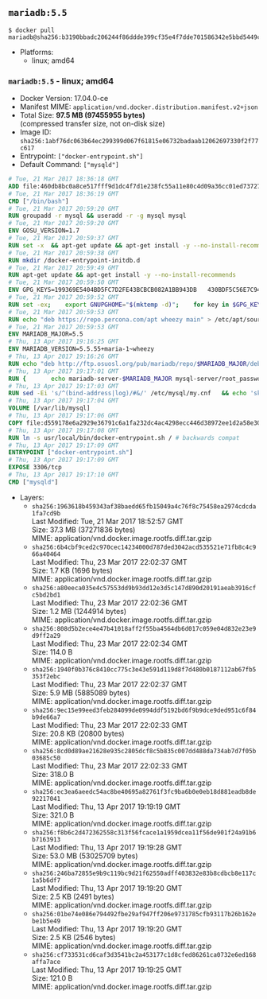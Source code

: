 ## `mariadb:5.5`

```console
$ docker pull mariadb@sha256:b3190bbadc206244f86ddde399cf35e4f7dde701586342e5bbd5449c4679e446
```

-	Platforms:
	-	linux; amd64

### `mariadb:5.5` - linux; amd64

-	Docker Version: 17.04.0-ce
-	Manifest MIME: `application/vnd.docker.distribution.manifest.v2+json`
-	Total Size: **97.5 MB (97455955 bytes)**  
	(compressed transfer size, not on-disk size)
-	Image ID: `sha256:1abf76dc063b64ec299399d067f61815e06732badaab12062697330f2f77c617`
-	Entrypoint: `["docker-entrypoint.sh"]`
-	Default Command: `["mysqld"]`

```dockerfile
# Tue, 21 Mar 2017 18:36:18 GMT
ADD file:460db8bc0a8ce517fff9d1dc4f7d1e238fc55a11e80c4d09a36cc01ed7372733 in / 
# Tue, 21 Mar 2017 18:36:19 GMT
CMD ["/bin/bash"]
# Tue, 21 Mar 2017 20:59:20 GMT
RUN groupadd -r mysql && useradd -r -g mysql mysql
# Tue, 21 Mar 2017 20:59:20 GMT
ENV GOSU_VERSION=1.7
# Tue, 21 Mar 2017 20:59:37 GMT
RUN set -x 	&& apt-get update && apt-get install -y --no-install-recommends ca-certificates wget && rm -rf /var/lib/apt/lists/* 	&& wget -O /usr/local/bin/gosu "https://github.com/tianon/gosu/releases/download/$GOSU_VERSION/gosu-$(dpkg --print-architecture)" 	&& wget -O /usr/local/bin/gosu.asc "https://github.com/tianon/gosu/releases/download/$GOSU_VERSION/gosu-$(dpkg --print-architecture).asc" 	&& export GNUPGHOME="$(mktemp -d)" 	&& gpg --keyserver ha.pool.sks-keyservers.net --recv-keys B42F6819007F00F88E364FD4036A9C25BF357DD4 	&& gpg --batch --verify /usr/local/bin/gosu.asc /usr/local/bin/gosu 	&& rm -r "$GNUPGHOME" /usr/local/bin/gosu.asc 	&& chmod +x /usr/local/bin/gosu 	&& gosu nobody true 	&& apt-get purge -y --auto-remove ca-certificates wget
# Tue, 21 Mar 2017 20:59:38 GMT
RUN mkdir /docker-entrypoint-initdb.d
# Tue, 21 Mar 2017 20:59:49 GMT
RUN apt-get update && apt-get install -y --no-install-recommends 		apt-transport-https ca-certificates 		pwgen 	&& rm -rf /var/lib/apt/lists/*
# Tue, 21 Mar 2017 20:59:50 GMT
ENV GPG_KEYS=199369E5404BD5FC7D2FE43BCBCB082A1BB943DB 	430BDF5C56E7C94E848EE60C1C4CBDCDCD2EFD2A 	4D1BB29D63D98E422B2113B19334A25F8507EFA5
# Tue, 21 Mar 2017 20:59:52 GMT
RUN set -ex; 	export GNUPGHOME="$(mktemp -d)"; 	for key in $GPG_KEYS; do 		gpg --keyserver ha.pool.sks-keyservers.net --recv-keys "$key"; 	done; 	gpg --export $GPG_KEYS > /etc/apt/trusted.gpg.d/mariadb.gpg; 	rm -r "$GNUPGHOME"; 	apt-key list
# Tue, 21 Mar 2017 20:59:53 GMT
RUN echo "deb https://repo.percona.com/apt wheezy main" > /etc/apt/sources.list.d/percona.list 	&& { 		echo 'Package: *'; 		echo 'Pin: release o=Percona Development Team'; 		echo 'Pin-Priority: 998'; 	} > /etc/apt/preferences.d/percona
# Tue, 21 Mar 2017 20:59:53 GMT
ENV MARIADB_MAJOR=5.5
# Thu, 13 Apr 2017 19:16:25 GMT
ENV MARIADB_VERSION=5.5.55+maria-1~wheezy
# Thu, 13 Apr 2017 19:16:26 GMT
RUN echo "deb http://ftp.osuosl.org/pub/mariadb/repo/$MARIADB_MAJOR/debian wheezy main" > /etc/apt/sources.list.d/mariadb.list 	&& { 		echo 'Package: *'; 		echo 'Pin: release o=MariaDB'; 		echo 'Pin-Priority: 999'; 	} > /etc/apt/preferences.d/mariadb
# Thu, 13 Apr 2017 19:17:01 GMT
RUN { 		echo mariadb-server-$MARIADB_MAJOR mysql-server/root_password password 'unused'; 		echo mariadb-server-$MARIADB_MAJOR mysql-server/root_password_again password 'unused'; 	} | debconf-set-selections 	&& apt-get update 	&& apt-get install -y 		mariadb-server=$MARIADB_VERSION 		percona-xtrabackup 		socat 	&& rm -rf /var/lib/apt/lists/* 	&& sed -ri 's/^user\s/#&/' /etc/mysql/my.cnf /etc/mysql/conf.d/* 	&& rm -rf /var/lib/mysql && mkdir -p /var/lib/mysql /var/run/mysqld 	&& chown -R mysql:mysql /var/lib/mysql /var/run/mysqld 	&& chmod 777 /var/run/mysqld
# Thu, 13 Apr 2017 19:17:03 GMT
RUN sed -Ei 's/^(bind-address|log)/#&/' /etc/mysql/my.cnf 	&& echo 'skip-host-cache\nskip-name-resolve' | awk '{ print } $1 == "[mysqld]" && c == 0 { c = 1; system("cat") }' /etc/mysql/my.cnf > /tmp/my.cnf 	&& mv /tmp/my.cnf /etc/mysql/my.cnf
# Thu, 13 Apr 2017 19:17:04 GMT
VOLUME [/var/lib/mysql]
# Thu, 13 Apr 2017 19:17:06 GMT
COPY file:d559178e6a2929e36791c6a1fa232dc4ac4298ecc446d38972ee1d2a58e30621 in /usr/local/bin/ 
# Thu, 13 Apr 2017 19:17:08 GMT
RUN ln -s usr/local/bin/docker-entrypoint.sh / # backwards compat
# Thu, 13 Apr 2017 19:17:09 GMT
ENTRYPOINT ["docker-entrypoint.sh"]
# Thu, 13 Apr 2017 19:17:09 GMT
EXPOSE 3306/tcp
# Thu, 13 Apr 2017 19:17:10 GMT
CMD ["mysqld"]
```

-	Layers:
	-	`sha256:1963618b459343af38baedd65fb15049a4c76f8c75458ea2974cdcda1fa7cd9b`  
		Last Modified: Tue, 21 Mar 2017 18:52:57 GMT  
		Size: 37.3 MB (37271836 bytes)  
		MIME: application/vnd.docker.image.rootfs.diff.tar.gzip
	-	`sha256:6b4cbf9ced2c970cec14234000d787ded3042acd535521e71fb8c4c966a40464`  
		Last Modified: Thu, 23 Mar 2017 22:02:37 GMT  
		Size: 1.7 KB (1696 bytes)  
		MIME: application/vnd.docker.image.rootfs.diff.tar.gzip
	-	`sha256:a80eeca035e4c57553dd9b93dd12e3d5c147d890d20191aeab3916cfc5bd2bd1`  
		Last Modified: Thu, 23 Mar 2017 22:02:36 GMT  
		Size: 1.2 MB (1244914 bytes)  
		MIME: application/vnd.docker.image.rootfs.diff.tar.gzip
	-	`sha256:808d5b2ece4e47b41018aff2f55ba4564db6d017c059e04d832e23e9d9ff2a29`  
		Last Modified: Thu, 23 Mar 2017 22:02:34 GMT  
		Size: 114.0 B  
		MIME: application/vnd.docker.image.rootfs.diff.tar.gzip
	-	`sha256:1940f0b376c8410cc775c3e43e591d119d8f7d480b0187112ab67fb5353f2ebc`  
		Last Modified: Thu, 23 Mar 2017 22:02:37 GMT  
		Size: 5.9 MB (5885089 bytes)  
		MIME: application/vnd.docker.image.rootfs.diff.tar.gzip
	-	`sha256:9ec15e99eed3feb284099de0994ddf5192bd6f9b9dce9ded951c6f84b9de66a7`  
		Last Modified: Thu, 23 Mar 2017 22:02:33 GMT  
		Size: 20.8 KB (20800 bytes)  
		MIME: application/vnd.docker.image.rootfs.diff.tar.gzip
	-	`sha256:8cd0d89ae21628e935c2805dcf8c5b835c007dd488da734ab7d7f05b03685c50`  
		Last Modified: Thu, 23 Mar 2017 22:02:33 GMT  
		Size: 318.0 B  
		MIME: application/vnd.docker.image.rootfs.diff.tar.gzip
	-	`sha256:ec3ea6aeedc54ac8be40695a82761f3fc9ba6b0e0eb18d881eadb8de92217041`  
		Last Modified: Thu, 13 Apr 2017 19:19:19 GMT  
		Size: 321.0 B  
		MIME: application/vnd.docker.image.rootfs.diff.tar.gzip
	-	`sha256:f8b6c2d472362558c313f56fcace1a1959dcea11f56de901f24a91b6b7163913`  
		Last Modified: Thu, 13 Apr 2017 19:19:28 GMT  
		Size: 53.0 MB (53025709 bytes)  
		MIME: application/vnd.docker.image.rootfs.diff.tar.gzip
	-	`sha256:246ba72855e9b9c119bc9d21f62550adff403832e83b8cdbcb8e117c1a5b6df7`  
		Last Modified: Thu, 13 Apr 2017 19:19:20 GMT  
		Size: 2.5 KB (2491 bytes)  
		MIME: application/vnd.docker.image.rootfs.diff.tar.gzip
	-	`sha256:01be74e086e794492fbe29af947ff206e9731785cfb93117b26b162ebe1b5e49`  
		Last Modified: Thu, 13 Apr 2017 19:19:20 GMT  
		Size: 2.5 KB (2546 bytes)  
		MIME: application/vnd.docker.image.rootfs.diff.tar.gzip
	-	`sha256:cf733531cd6caf3d3541bc2a453177c1d8cfed86261ca0732e6ed168affa7ace`  
		Last Modified: Thu, 13 Apr 2017 19:19:25 GMT  
		Size: 121.0 B  
		MIME: application/vnd.docker.image.rootfs.diff.tar.gzip
